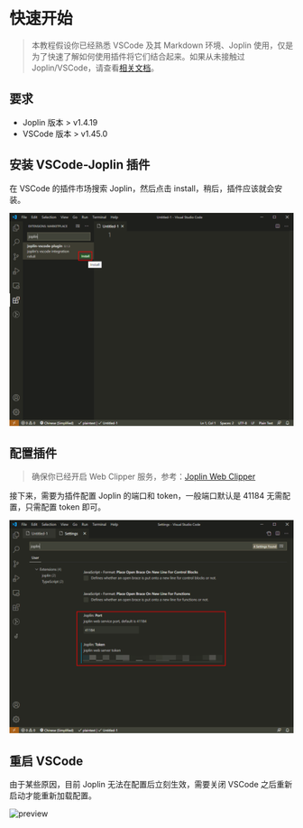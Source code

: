 # 快速开始

> 本教程假设你已经熟悉 VSCode 及其 Markdown 环境、Joplin 使用，仅是为了快速了解如何使用插件将它们结合起来。如果从未接触过 Joplin/VSCode，请查看[相关文档](zh-cn/_navbar/other/why)。

## 要求

- Joplin 版本 > v1.4.19
- VSCode 版本 > v1.45.0

## 安装 VSCode-Joplin 插件

在 VSCode 的插件市场搜索 Joplin，然后点击 install，稍后，插件应该就会安装。

![install plugin](../../../_media/install-plugin.png)

## 配置插件

> 确保你已经开启 Web Clipper 服务，参考：[Joplin Web Clipper](https://joplinapp.org/clipper/)

接下来，需要为插件配置 Joplin 的端口和 token，一般端口默认是 41184 无需配置，只需配置 token 即可。

![install plugin](../../../_media/joplin-settings.png)

## 重启 VSCode

由于某些原因，目前 Joplin 无法在配置后立刻生效，需要关闭 VSCode 之后重新启动才能重新加载配置。

![preview](https://cdn.jsdelivr.net/gh/rxliuli/img-bed/20200623085740.png)
